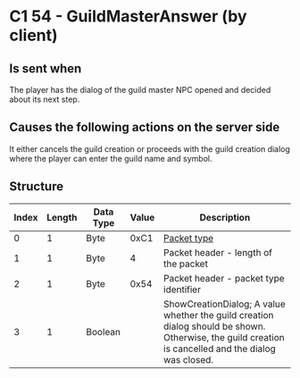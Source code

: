 # C1 54 - GuildMasterAnswer (by client)

## Is sent when

The player has the dialog of the guild master NPC opened and decided about its next step.

## Causes the following actions on the server side

It either cancels the guild creation or proceeds with the guild creation dialog where the player can enter the guild name and symbol.

## Structure

| Index | Length | Data Type | Value | Description |
|-------|--------|-----------|-------|-------------|
| 0 | 1 |   Byte   | 0xC1  | [Packet type](PacketTypes.md) |
| 1 | 1 |    Byte   |   4   | Packet header - length of the packet |
| 2 | 1 |    Byte   | 0x54  | Packet header - packet type identifier |
| 3 | 1 | Boolean |  | ShowCreationDialog; A value whether the guild creation dialog should be shown. Otherwise, the guild creation is cancelled and the dialog was closed. |